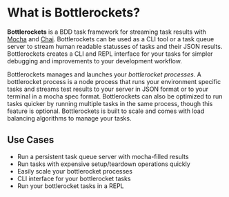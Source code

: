 # What is Bottlerockets?

**Bottlerockets** is a BDD task framework for streaming task results with [Mocha](https://mochajs.org/) and [Chai](http://chaijs.com/). Bottlerockets can be used as a CLI tool or a task queue server to stream human readable statusses of tasks and their JSON results. Bottlerockets creates a CLI and REPL interface for your tasks for simpler debugging and improvements to your development workflow.

Bottlerockets manages and launches your *bottlerocket processes*. A bottlerocket process is a node process that runs your environment specific tasks and streams test results to your server in JSON format or to your terminal in a mocha spec format. Bottlerockets can also be optimized to run tasks quicker by running multiple tasks in the same process, though this feature is optional. Bottlerockets is built to scale and comes with load balancing algorithms to manage your tasks.

## Use Cases

- Run a persistent task queue server with mocha-filled results
- Run tasks with expensive setup/teardown operations quickly
- Easily scale your bottlerocket processes
- CLI interface for your bottlerocket tasks
- Run your bottlerocket tasks in a REPL


